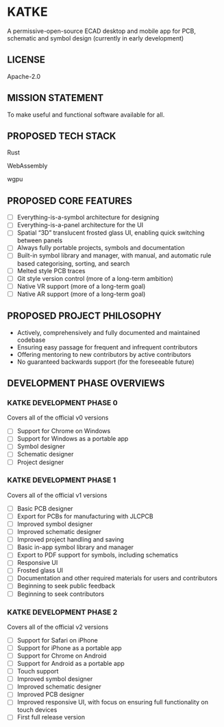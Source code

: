 # KATKE

A permissive-open-source ECAD desktop and mobile app for PCB, schematic and symbol design (currently in early development)

## LICENSE

Apache-2.0

## MISSION STATEMENT

To make useful and functional software available for all.

## PROPOSED TECH STACK

Rust

WebAssembly

wgpu

## PROPOSED CORE FEATURES

- [ ] Everything-is-a-symbol architecture for designing
- [ ] Everything-is-a-panel architecture for the UI
- [ ] Spatial “3D” translucent frosted glass UI, enabling quick switching between panels
- [ ] Always fully portable projects, symbols and documentation
- [ ] Built-in symbol library and manager, with manual, and automatic rule based categorising, sorting, and search
- [ ] Melted style PCB traces
- [ ] Git style version control (more of a long-term ambition)
- [ ] Native VR support (more of a long-term goal)
- [ ] Native AR support (more of a long-term goal)

## PROPOSED PROJECT PHILOSOPHY

- Actively, comprehensively and fully documented and maintained codebase
- Ensuring easy passage for frequent and infrequent contributors
- Offering mentoring to new contributors by active contributors
- No guaranteed backwards support (for the foreseeable future)

## DEVELOPMENT PHASE OVERVIEWS

### KATKE DEVELOPMENT PHASE 0

Covers all of the official v0 versions

- [ ] Support for Chrome on Windows
- [ ] Support for Windows as a portable app
- [ ] Symbol designer
- [ ] Schematic designer
- [ ] Project designer

### KATKE DEVELOPMENT PHASE 1

Covers all of the official v1 versions

- [ ] Basic PCB designer
- [ ] Export for PCBs for manufacturing with JLCPCB
- [ ] Improved symbol designer
- [ ] Improved schematic designer
- [ ] Improved project handling and saving
- [ ] Basic in-app symbol library and manager
- [ ] Export to PDF support for symbols, including schematics
- [ ] Responsive UI
- [ ] Frosted glass UI
- [ ] Documentation and other required materials for users and contributors
- [ ] Beginning to seek public feedback
- [ ] Beginning to seek contributors

### KATKE DEVELOPMENT PHASE 2

Covers all of the official v2 versions

- [ ] Support for Safari on iPhone
- [ ] Support for iPhone as a portable app
- [ ] Support for Chrome on Android
- [ ] Support for Android as a portable app
- [ ] Touch support
- [ ] Improved symbol designer
- [ ] Improved schematic designer
- [ ] Improved PCB designer
- [ ] Improved responsive UI, with focus on ensuring full functionality on touch devices
- [ ] First full release version